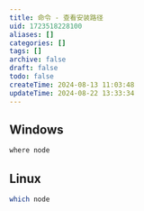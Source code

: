 ```yaml
---
title: 命令 - 查看安装路径
uid: 1723518228100
aliases: []
categories: []
tags: []
archive: false
draft: false
todo: false
createTime: 2024-08-13 11:03:48
updateTime: 2024-08-22 13:33:34
---
```


## Windows

```cmd
where node
```

## Linux

```bash
which node
```
